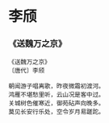 # 李颀

### 《送魏万之京》

```
《送魏万之京》
〔唐代〕李颀

朝闻游子唱离歌，昨夜微霜初渡河。
鸿雁不堪愁里听，云山况是客中过。
关城树色催寒近，御苑砧声向晚多。
莫见长安行乐处，空令岁月易蹉跎。
```
